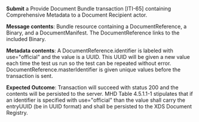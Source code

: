 **Submit** a Provide Document Bundle transaction [ITI-65] containing Comprehensive Metadata to a Document Recipient
actor.

**Message contents**: Bundle resource containing a DocumentReference, a Binary, and a DocumentManifest. The DocumentReference links to the included Binary.

**Metadata contents**: A DocumentReference.identifier is labeled with use="official" and the value is a UUID.
This UUID will be given a new value each time the test us run so the test can be repeated without error.  DocumentReference.masterIdentifier is given unique values before the transaction is sent.

**Expected Outcome**: Transaction will succeed with status 200 and the contents will be persisted to the server. MHD Table 4.5.1.1-1 stipulates that if an identifier is specified with use="official" than the value shall
carry the entryUUID (be in UUID format) and shall be persisted to the XDS Document Registry.

